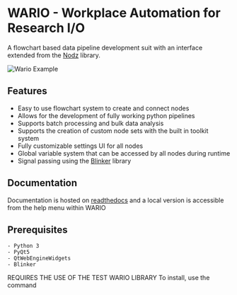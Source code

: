 # WARIO - Workplace Automation for Research I/O

A flowchart based data pipeline development suit with an interface extended from the [Nodz](https://github.com/LeGoffLoic/Nodz) library.

![Wario Example](https://github.com/McMasterRS/WARIO/blob/master/docs/Images/WARIO_example.png)

## Features
* Easy to use flowchart system to create and connect nodes
* Allows for the development of fully working python pipelines 
* Supports batch processing and bulk data analysis
* Supports the creation of custom node sets with the built in toolkit system
* Fully customizable settings UI for all nodes
* Global variable system that can be accessed by all nodes during runtime
* Signal passing using the [Blinker](https://pythonhosted.org/blinker/) library

## Documentation

Documentation is hosted on [readthedocs](https://wario.readthedocs.io/en/latest/) and a local version is accessible from the help menu within WARIO

## Prerequisites
```
- Python 3
- PyQt5
- QtWebEngineWidgets
- Blinker
```

REQUIRES THE USE OF THE TEST WARIO LIBRARY
To install, use the command
``` python3 -m pip install --index-url https://test.pypi.org/simple/ --no-deps wario